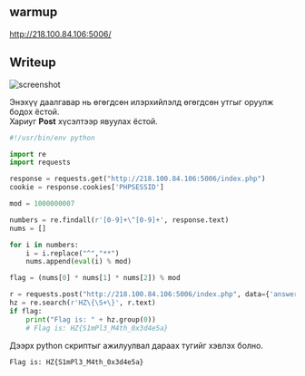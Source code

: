 ## warmup

http://218.100.84.106:5006/


## Writeup

![screenshot](https://github.com/enkhee-Osiris/hz-2018-round-1/blob/master/ppc/warmup/ppc-warmup.jpeg)

Энэхүү даалгавар нь өгөгдсөн илэрхийлэлд өгөгдсөн утгыг оруулж бодох ёстой.  
Хариуг **Post** хүсэлтээр явуулах ёстой.  

```python
#!/usr/bin/env python

import re
import requests

response = requests.get("http://218.100.84.106:5006/index.php")
cookie = response.cookies['PHPSESSID']

mod = 1000000007

numbers = re.findall(r'[0-9]+\^[0-9]+', response.text)
nums = []

for i in numbers:
	i = i.replace("^","**")
	nums.append(eval(i) % mod)

flag = (nums[0] * nums[1] * nums[2]) % mod

r = requests.post("http://218.100.84.106:5006/index.php", data={'answer':int(flag),'sum': int(flag)}, cookies={'PHPSESSID': cookie})
hz = re.search(r'HZ\{\S+\}', r.text)
if flag:
	print("Flag is: " + hz.group(0))
	# Flag is: HZ{S1mPl3_M4th_0x3d4e5a}
```

Дээрх python скриптыг ажилуулвал дараах тугийг хэвлэх болно.

`Flag is: HZ{S1mPl3_M4th_0x3d4e5a}`


